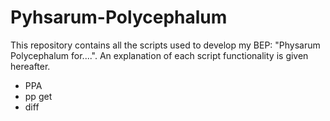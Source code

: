 # Pyhsarum-Polycephalum

This repository contains all the scripts used to develop my BEP: "Physarum Polycephalum for....". An explanation of each script functionality is given hereafter. 
- PPA
- pp get
- diff


